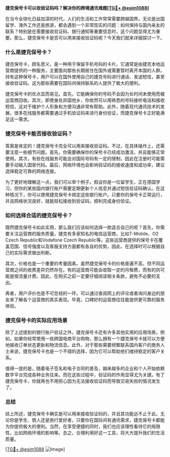 **捷克保号卡可以收验证码吗？解决你的跨境通讯难题[[TG💪+ @esim1088](https://t.me/s/esim1088)]**

在当今全球化日益加深的时代，人们的生活和工作常常需要跨越国界。无论是出国留学、海外工作还是旅游，都会遇到一个非常现实的问题：如何保持与国内亲友的联系？特别是在需要接收验证码、银行通知等重要信息时，这个问题显得尤为重要。那么，捷克保号卡是否可以用来接收验证码呢？今天我们就来详细探讨一下。

### 什么是捷克保号卡？

捷克保号卡，顾名思义，是一种用于保留手机号码的卡片。它通常是由捷克本地运营商提供的一种服务，主要面向那些长期居住在国外或需要暂时离开本国的人群。持有这种保号卡，用户可以在国外使用自己的捷克号码进行通话、发送短信，甚至接收验证码。这为那些需要在国际间保持联系的人提供了极大的便利。

捷克保号卡的优点显而易见。首先，它能确保你的号码不会因为长时间未使用而被运营商回收。其次，即使身处异国他乡，你依然可以用熟悉的号码接听电话和接收短信，这对于维护个人形象和方便沟通非常有帮助。此外，随着现代通讯技术的发展，很多在线服务都需要通过手机验证码来进行身份验证，而捷克保号卡正好能满足这一需求。

### 捷克保号卡能否接收验证码？

答案是肯定的！捷克保号卡完全可以用来接收验证码。不过，在具体操作上，还需要注意一些细节问题。首先，你需要确保你的保号卡已经成功激活，并且能够正常使用。其次，有些在线服务可能会对国际号码有一定的限制，因此在注册时可能需要手动输入国家代码。最后，网络环境也会影响验证码的接收速度和成功率，建议选择稳定可靠的网络连接。

为了更好地理解这一点，我们可以举个例子。假设你是一位留学生，正在德国学习，但你的某些国内银行账户需要定期更新个人信息并通过短信验证码确认。在这种情况下，你可以使用捷克保号卡绑定这些银行账户。只要你的保号卡正常运行，并且网络状况良好，就能轻松接收到验证码，顺利完成身份验证。

### 如何选择合适的捷克保号卡？

既然捷克保号卡如此实用，那么我们应该如何选择一款适合自己的呢？首先，你需要关注运营商的服务质量。捷克有多家知名的电信运营商，比如T-Mobile、O2 Czech Republic和Vodafone Czech Republic等。这些运营商提供的保号卡在覆盖范围、信号强度以及客服支持方面都有各自的优势。因此，在选择时可以根据自己的实际需求做出判断。

其次，价格也是一个重要的考量因素。虽然捷克保号卡的价格普遍不高，但不同运营商之间的收费差异仍然存在。有的运营商可能会收取一定的月租费，而有的则可能是按流量计费。因此，在购买之前一定要仔细阅读相关条款，避免不必要的支出。

再者，用户评价也是不可忽视的一环。可以通过查阅网上的评论或者询问身边的朋友来了解各个运营商的真实表现。毕竟，口碑好的运营商往往能提供更可靠的服务体验。

### 捷克保号卡的实际应用场景

除了上述提到的银行账户验证之外，捷克保号卡还有许多其他实用的应用场景。例如，如果你经常使用一些跨国电商平台购物，那么拥有一个捷克保号卡就可以方便地接收订单状态更新和物流信息。此外，对于那些需要频繁联系国内客户的商务人士来说，捷克保号卡也是一个不错的选择，因为它可以帮助他们维持稳定的客户关系。

值得一提的是，随着电子签名和电子合同的普及，越来越多的企业和个人开始依赖数字平台完成各种业务往来。而在这些过程中，验证码的作用显得尤为关键。有了捷克保号卡，你就再也不用担心因为无法接收验证码而导致交易失败的情况发生了。

### 总结

综上所述，捷克保号卡确实是可以用来接收验证码的，并且其功能远不止于此。无论你是学生、商人还是旅行爱好者，只要你在国际间有通讯需求，捷克保号卡都能为你提供极大的便利。当然，在享受便捷的同时，我们也应该理性看待它的局限性，比如网络环境的影响等。总之，合理利用好这一工具，将大大提升我们的生活质量。

[[TG💪+ @esim1088](https://t.me/s/esim1088) ![Image](https://i.postimg.cc/4NQfJmqS/Snipaste-2025-05-13-00-14-12.png)]